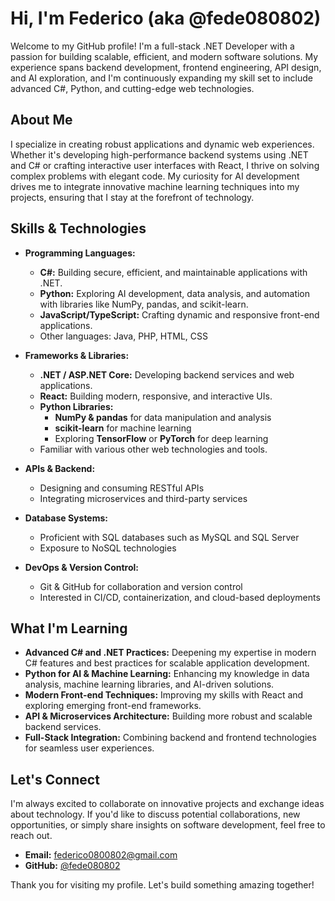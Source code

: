 # Hi, I'm Federico (aka @fede080802)

Welcome to my GitHub profile! I'm a full-stack .NET Developer with a passion for building scalable, efficient, and modern software solutions. My experience spans backend development, frontend engineering, API design, and AI exploration, and I'm continuously expanding my skill set to include advanced C#, Python, and cutting-edge web technologies.

## About Me

I specialize in creating robust applications and dynamic web experiences. Whether it's developing high-performance backend systems using .NET and C# or crafting interactive user interfaces with React, I thrive on solving complex problems with elegant code. My curiosity for AI development drives me to integrate innovative machine learning techniques into my projects, ensuring that I stay at the forefront of technology.

## Skills & Technologies

- **Programming Languages:**  
  - **C#:** Building secure, efficient, and maintainable applications with .NET.  
  - **Python:** Exploring AI development, data analysis, and automation with libraries like NumPy, pandas, and scikit-learn.  
  - **JavaScript/TypeScript:** Crafting dynamic and responsive front-end applications.  
  - Other languages: Java, PHP, HTML, CSS

- **Frameworks & Libraries:**  
  - **.NET / ASP.NET Core:** Developing backend services and web applications.  
  - **React:** Building modern, responsive, and interactive UIs.  
  - **Python Libraries:**  
    - **NumPy & pandas** for data manipulation and analysis  
    - **scikit-learn** for machine learning  
    - Exploring **TensorFlow** or **PyTorch** for deep learning  
  - Familiar with various other web technologies and tools.

- **APIs & Backend:**  
  - Designing and consuming RESTful APIs  
  - Integrating microservices and third-party services

- **Database Systems:**  
  - Proficient with SQL databases such as MySQL and SQL Server  
  - Exposure to NoSQL technologies

- **DevOps & Version Control:**  
  - Git & GitHub for collaboration and version control  
  - Interested in CI/CD, containerization, and cloud-based deployments

## What I'm Learning

- **Advanced C# and .NET Practices:** Deepening my expertise in modern C# features and best practices for scalable application development.
- **Python for AI & Machine Learning:** Enhancing my knowledge in data analysis, machine learning libraries, and AI-driven solutions.
- **Modern Front-end Techniques:** Improving my skills with React and exploring emerging front-end frameworks.
- **API & Microservices Architecture:** Building more robust and scalable backend services.
- **Full-Stack Integration:** Combining backend and frontend technologies for seamless user experiences.

## Let's Connect

I'm always excited to collaborate on innovative projects and exchange ideas about technology. If you'd like to discuss potential collaborations, new opportunities, or simply share insights on software development, feel free to reach out.

- **Email:** federico0800802@gmail.com  
- **GitHub:** [@fede080802](https://github.com/fede080802)

Thank you for visiting my profile. Let's build something amazing together!
